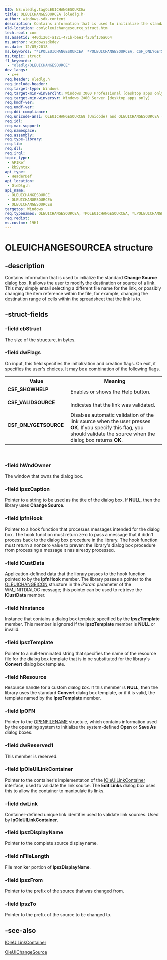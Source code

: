 ```yaml
---
UID: NS:oledlg.tagOLEUICHANGESOURCEA
title: OLEUICHANGESOURCEA (oledlg.h)
author: windows-sdk-content
description: Contains information that is used to initialize the standard Change Source dialog box.
old-location: com\oleuichangesource_struct.htm
tech.root: com
ms.assetid: 440d120c-a121-471b-bee1-f23af136a664
ms.author: windowssdkdev
ms.date: 12/05/2018
ms.keywords: "*LPOLEUICHANGESOURCEA, *POLEUICHANGESOURCEA, CSF_ONLYGETSOURCE, CSF_SHOWHELP, CSF_VALIDSOURCE, LPOLEUICHANGESOURCE, LPOLEUICHANGESOURCE structure pointer [COM], OLEUICHANGESOURCE, OLEUICHANGESOURCE structure [COM], OLEUICHANGESOURCEA, OLEUICHANGESOURCEW, POLEUICHANGESOURCE, POLEUICHANGESOURCE structure pointer [COM], _ole_OLEUICHANGESOURCE_str, com.oleuichangesource_struct, oledlg/LPOLEUICHANGESOURCE, oledlg/OLEUICHANGESOURCE, oledlg/OLEUICHANGESOURCEA, oledlg/OLEUICHANGESOURCEW, oledlg/POLEUICHANGESOURCE"
ms.topic: struct
f1_keywords: 
 - "oledlg/OLEUICHANGESOURCE"
dev_langs:
 - c++
req.header: oledlg.h
req.include-header: 
req.target-type: Windows
req.target-min-winverclnt: Windows 2000 Professional [desktop apps only]
req.target-min-winversvr: Windows 2000 Server [desktop apps only]
req.kmdf-ver: 
req.umdf-ver: 
req.ddi-compliance: 
req.unicode-ansi: OLEUICHANGESOURCEW (Unicode) and OLEUICHANGESOURCEA (ANSI)
req.idl: 
req.max-support: 
req.namespace: 
req.assembly: 
req.type-library: 
req.lib: 
req.dll: 
req.irql: 
topic_type:
 - APIRef
 - kbSyntax
api_type:
 - HeaderDef
api_location:
 - OleDlg.h
api_name:
 - OLEUICHANGESOURCE
 - OLEUICHANGESOURCEA
 - OLEUICHANGESOURCEW
targetos: Windows
req.typenames: OLEUICHANGESOURCEA, *POLEUICHANGESOURCEA, *LPOLEUICHANGESOURCEA
req.redist: 
ms.custom: 19H1
---
```


# OLEUICHANGESOURCEA structure


## -description


Contains information that is used to initialize the standard <b>Change Source</b> dialog box. It allows the user to modify the destination or source of a link. This may simply entail selecting a different file name for the link, or possibly changing the item reference within the file, for example, changing the destination range of cells within the spreadsheet that the link is to.


## -struct-fields




### -field cbStruct

The size of the structure, in bytes.


### -field dwFlags

On input, this field specifies the initialization and creation flags. On exit, it specifies the user's choices. It may be a combination of the following flags.

<table>
<tr>
<th>Value</th>
<th>Meaning</th>
</tr>
<tr>
<td width="40%"><a id="CSF_SHOWHELP"></a><a id="csf_showhelp"></a><dl>
<dt><b>CSF_SHOWHELP</b></dt>
</dl>
</td>
<td width="60%">
 Enables or shows the Help button. 


</td>
</tr>
<tr>
<td width="40%"><a id="CSF_VALIDSOURCE"></a><a id="csf_validsource"></a><dl>
<dt><b>CSF_VALIDSOURCE</b></dt>
</dl>
</td>
<td width="60%">
Indicates that the link was validated.

</td>
</tr>
<tr>
<td width="40%"><a id="CSF_ONLYGETSOURCE"></a><a id="csf_onlygetsource"></a><dl>
<dt><b>CSF_ONLYGETSOURCE</b></dt>
</dl>
</td>
<td width="60%">
Disables automatic validation of the link source when the user presses <b>OK</b>. If you specify this flag, you should validate the source when the dialog box returns <b>OK</b>. 


</td>
</tr>
</table>
 


### -field hWndOwner

The window that owns the dialog box. 


### -field lpszCaption

Pointer to a string to be used as the title of the dialog box. If <b>NULL</b>, then the library uses <b>Change Source</b>.


### -field lpfnHook

Pointer to a hook function that processes messages intended for the dialog box. The hook function must return zero to pass a message that it didn't process back to the dialog box procedure in the library. The hook function must return a nonzero value to prevent the library's dialog box procedure from processing a message it has already processed.


### -field lCustData

Application-defined data that the library passes to the hook function pointed to by the <b>lpfnHook</b> member. The library passes a pointer to the <a href="https://docs.microsoft.com/windows/desktop/api/oledlg/ns-oledlg-tagoleuichangeicona">OLEUICHANGEICON</a> structure in the <i>lParam</i> parameter of the WM_INITDIALOG message; this pointer can be used to retrieve the <b>lCustData</b> member. 


### -field hInstance

Instance that contains a dialog box template specified by the <b>lpszTemplate</b> member. This member is ignored if the <b>lpszTemplate</b> member is <b>NULL</b> or invalid.


### -field lpszTemplate

Pointer to a null-terminated string that specifies the name of the resource file for the dialog box template that is to be substituted for the library's <b>Convert</b> dialog box template. 


### -field hResource

Resource handle for a custom dialog box. If this member is <b>NULL</b>, then the library uses the standard <b>Convert</b> dialog box template, or if it is valid, the template named by the <b>lpszTemplate</b> member.


### -field lpOFN

Pointer to the <a href="https://docs.microsoft.com/windows/win32/api/commdlg/ns-commdlg-openfilenamea">OPENFILENAME</a> structure, which contains information used by the operating system to initialize the system-defined <b>Open</b> or <b>Save As</b> dialog boxes.


### -field dwReserved1

This member is reserved.


### -field lpOleUILinkContainer

Pointer to the container's implementation of the <a href="https://docs.microsoft.com/windows/desktop/api/oledlg/nn-oledlg-ioleuilinkcontainera">IOleUILinkContainer</a> interface, used to validate the link source. The <b>Edit Links</b> dialog box uses this to allow the container to manipulate its links.


### -field dwLink

Container-defined unique link identifier used to validate link sources. Used by <b>lpOleUILinkContainer</b>. 


### -field lpszDisplayName

Pointer to the complete source display name. 


### -field nFileLength

File moniker portion of <b>lpszDisplayName</b>.


### -field lpszFrom

Pointer to the prefix of the source that was changed from.


### -field lpszTo

Pointer to the prefix of the source to be changed to. 



## -see-also




<a href="https://docs.microsoft.com/windows/desktop/api/oledlg/nn-oledlg-ioleuilinkcontainera">IOleUILinkContainer</a>



<a href="https://docs.microsoft.com/windows/desktop/api/oledlg/nf-oledlg-oleuichangesourcea">OleUIChangeSource</a>
 

 

